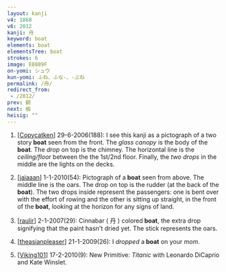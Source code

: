 ```yaml
---
layout: kanji
v4: 1868
v6: 2012
kanji: 舟
keyword: boat
elements: boat
elementsTree: boat
strokes: 6
image: E8889F
on-yomi: シュウ
kun-yomi: ふね、ふな-、-ぶね
permalink: /舟/
redirect_from:
 - /2012/
prev: 嗣
next: 舶
heisig: ""
---
```


1) [<a href="http://kanji.koohii.com/profile/Copycatken">Copycatken</a>] 29-6-2006(188): I see this kanji as a pictograph of a two story<strong> boat</strong> seen from the front. The <em>glass canopy</em> is the body of the<strong> boat</strong>. The <em>drop</em> on top is the chimney. The horizontal line is the <em>ceiling/floor</em> between the the 1st/2nd floor. Finally, the <em>two drops</em> in the middle are the lights on the decks.

2) [<a href="http://kanji.koohii.com/profile/jajaaan">jajaaan</a>] 1-1-2010(54): Pictograph of a<strong> boat</strong> seen from above. The middle line is the oars. The drop on top is the rudder (at the back of the<strong> boat</strong>). The two drops inside represent the passengers: one is bent over with the effort of rowing and the other is sitting up straight, in the front of the<strong> boat</strong>, looking at the horizon for any signs of land.

3) [<a href="http://kanji.koohii.com/profile/raulir">raulir</a>] 2-1-2007(29): Cinnabar ( 丹 ) colored<strong> boat</strong>, the extra drop signifying that the paint hasn&#039;t dried yet. The stick represents the oars.

4) [<a href="http://kanji.koohii.com/profile/theasianpleaser">theasianpleaser</a>] 21-1-2009(26): I <em>dropped</em> a<strong> boat</strong> on your <em>mom</em>.

5) [<a href="http://kanji.koohii.com/profile/Viking101">Viking101</a>] 17-2-2010(9): New Primitive: <em>Titanic</em> with Leonardo DiCaprio and Kate Winslet.

